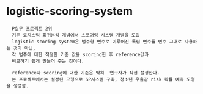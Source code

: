 # logistic-scoring-system  
      P실무 프로젝트 2위
      기존 로지스틱 회귀분석 개념에서 스코어링 시스템 개념을 도입
      logistic scoring system은 범주형 변수로 이루어진 독립 변수를 변수 그대로 사용하는 것이 아닌,
      각 범주에 대한 적절한 기준 값을 scoring한 후 reference값과
      비교하기 쉽게 만들어 주는 것이다.
      
      reference와 scoring에 대한 기준은 딱히  연구자가 직접 설정한다.
      본 프로젝트에서는 설정된 모형으로 SP시스템 구축, 청소년 우울감 risk 확률 예측 모형을 생성함.
   
   

